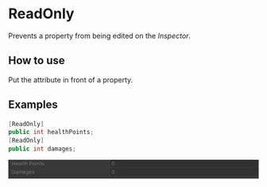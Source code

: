 # ReadOnly
Prevents a property from being edited on the *Inspector*.

## How to use
Put the attribute in front of a property.</BR>

## Examples
```cs
[ReadOnly]
public int healthPoints;
[ReadOnly]
public int damages;
```
![](img/ReadOnlyAttributeInspectorPreview.jpg)
